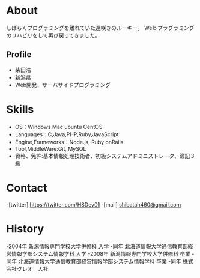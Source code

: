 # About
しばらくプログラミングを離れていた遅咲きのルーキー。
Weｂプラグラミングのリハビリをして再び戻ってきました。

## Profile
- 柴田浩
- 新潟県
- Web開発、サーバサイドプログラミング

# Skills
- OS：Windows Mac ubuntu CentOS
- Languages：C,Java,PHP,Ruby,JavaScript
- Engine,Frameworks：Node.js, Ruby onRails
- Tool,MiddleWare:Git, MySQL
- 資格、免許:基本情報処理技術者、初級システムアドミニストレータ、簿記３級

# Contact
-[twitter] https://twitter.com/HSDev01
-[mail] shibatah460@gmail.com

# History
-2004年 新潟情報専門学校大学併修科 入学
-同年 北海道情報大学通信教育部経営情報学部システム情報学科 入学
-2008年 新潟情報専門学校大学併修科 卒業
-同年 北海道情報大学通信教育部経営情報学部システム情報学科 卒業
-同年 株式会社クレオ　入社
